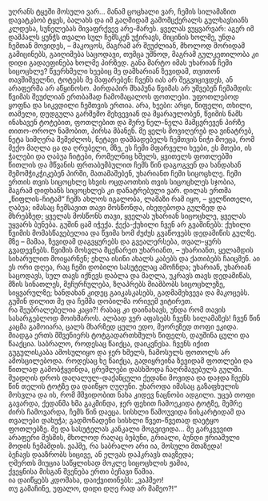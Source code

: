 უღრანს ტყეში მოსული ვარ…
მანამ ცოცხალი ვარ, ჩემის სილამაზით დავატკბობ ტყეს, ბალახს და იმ გაღმიდამ გამომცქერალს გულხავსიანს კლდესა, სუნელებას მივაფრქვევ არე-მარეს.
ყველას ვუყვარვარ: აგერ იმ დამპალს ყუნჭს თვალი სულ ჩემსკენ უჭირავს, მიცინის ხოლმე, უნდა ჩემთან მოვიდეს, – მაკოცოს, მაგრამ არ შეუძლიან, მხოლოდ შორიდამ გამიცინებს, გაიღიმება საცოდავი, თუმცა უშნოდ, მაგრამ გულკეთილობა კი დიდი გადაეფინება ხოლმე პირზედ.
განა მარტო იმას უხარიან ჩემი სიცოცხლე?
წვერხმელი ხეებიც მე დამხარიან ზევიდამ, თვითონ თავშიშველნი, ტოტებს მე მაფარებენ: ჩვენს იას არ შეგვიცივდეს, ან არაფერმა არ აწყინოსო.
პირდაპირ შხაპუნა წვიმას არ უშვებენ ჩემამდის: წვიმას შეუძლიან ერთბაშად ჩამომაცალოს ფოთლები.
უფოთლებოდ ყოფნა და სიკვდილი ჩემთვის ერთია.
არა, ხეები: არყი, წიფელი, თხილი, თამელი, დუდგულა გარშემო მეხვევიან და მყარაულობენ, წვიმის ნამს ინახავენ ტოტებით, ფოთლებით და მერე ნელ-ნელა მამცვრევენ პირზე თითო-ოროლ ნამობით, პირსა მბანენ.
მე ყელს მოვიღერებ და ვინატრებ, ნეტა სიმღერა შემეძლოს, ნეტავი დამბადებელს ჩემთვის ნიჭი მოეცა, რომ მექო მაღლა ცა და ღრუბელი, მზე, ეს ჩემი მფარველი ხეები, ეს მთები, ის ჭალები და ღაბუა ჩიტები, რომელნიც ხმელს, ყვითელს ფოთლებში წითლის და მწვანის ფრთაბუმბულით ჩემს წინ დაგოგვენ და ხანდახან შემომჭიკჭიკებენ პირში, მათამაშებენ, უხარიანთ ჩემი სიცოცხლე.
ჩემი ერთის თვის სიცოცხლე სხვის ოცდაოთხის თვის სიცოცხლეს სჯობია, მაგრამ დიდხანს სიცოცხლეს კი დანატრებული ვარ. 
დილას ერთმა „წიფლის-ჩიტამ“ ჩემს ახლოს იგალობა, ლამაზი რამ იყო, – ყელწითელი, ღაბუა; იმასაც ჩემსავით თავი მოსწონდა, იხედებოდა გულზედ და მხრებზედ; ყველას მოსწონს თავი, ყველას უხარიან სიცოცხლე, ყველას უყვარს ბუნება.
გუშინ ცამ იჭექა.
ჭექა-ქუხილი ჩვენ არ გვაშინებს: ქუხილი წვიმის მომასწავებელია და წვიმა ხომ ძუძუს გვაწოვებს დედამიწის გულზე. 
მზე – მამაა, ზევიდამ დაგვყურებს და გვეალერსება, თვალ-ყურს გვადევნებს. 
წვიმის მოსვლა მცენარეთ უხარიანთ, – უხარიანთ, ყელამდის სიხარულით მოიყარნენ; ეხლა ისინი ახალს კაბებს და ქათიბებს ჩაიცმენ. 
აი ეს ორი დღეა, რაც ჩემი დობილი სასუტელაც ამოჩნდა; უხარიან, უხარიან საცოდავს, სულ თავს იქნევს დაბლა და მაღლა, უკრავს თავს დედამიწას, მზის სინათლეს, მეჩურჩულება, ზღაპრებს მიამბობს სიცოცხლეზე, სიყვარულზე; ხანდახან კიდეც გაიკასკასებს, გადმამეხვევა და მაკოცებს. 
გუშინ დილით მე და ჩემმა დობილმა ორივემ ვიტირეთ.  
რა შეუბრალებელია კაცი?!
რასაც კი დაინახავს, უნდა რომ თავის სასარგებლოდ მოიხმაროს. 
ალბად ვერ აფასებს ჩვენს სილამაზეს!
ჩვენ წინ კაცმა გამოიარა, ცალს მხარზედ ცული ედო, მეორეზედ თოფი ეკიდა. 
მიადგა ერთს მშვენიერს ტოტგადართხმულს წიფელს, დაუშინა ცული და წააქცია. 
საბრალო, როდესაც წაიქცა, დაიკვნესა. 
ჩვენს იქით გუგულისკაბა ამოსულიყო და ჯერ ხმელს, ჩამოსულს ფოთოლს არ ამოსცილებოდა. 
როდესაც ხე წაიქცა, გადიყრეინა ზევიდამ ფოთლები და წითლად გამობჭყვინდა, ცრემლები დასხმოდა ჩაღრმავებულს გულში.  
შუადღის დროს დაღალულ-დაქანცული ქედანი მოვიდა და დაჯდა ჩვენს წინ თელის ტოტზე და დაიწყო ღუღუნი. 
უხაროდა იმასაც გაზაფხულის მოსვლა და ის, რომ მშვიდობით ნახა კიდევ ნაცნობი ადგილი. 
უცებ თოფი გავარდა, ქედანმა ხმა გაკმინდა, ჯერ ფეხით ჩამოეკიდა ტოტზე, მემრე ძირს ჩამოვარდა, ჩემს წინ დაეცა. 
სისხლი წამოუვიდა ნისკარტიდამ და თვალები დახუჭა; გადმონადენი სისხლი წვეთ-წვეთად დაეტყო ფოთლებზე. 
მე და სასუტელას კანკალი მოგვივიდა…
მე გარკვევით არაფერი მესმის, მხოლოდ რაღაც ბუბუნი, გრიალი, ბუნდი ჟრიამული მოდის ჩემამდის.
ვაჰმე, რა საბრალო არი ია, მოსული მთაზედა!  
ბეჩავს დააზრობს სიცივე, ან ელვას დაჰკრავს თავზედა;  
ღმერთს მიუცია საწყლისად მოკლე სიცოცხლის ჟამია,  
ქვეყნისა მისგან შვენება ერთი ბეჩავი წამია.  
ია დაიწყებს კდომასა, დაიქვითინებს: „ვაჰმეო!  
თუ გამაჩინე, უფალო, დიდი დღე რად არ მამეო?!“